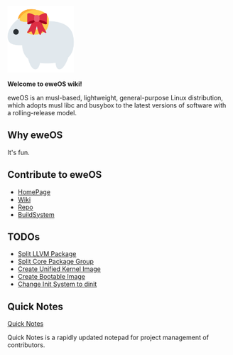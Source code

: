 <img src="/uploads/logo.png" alt="eweOS Logo" width="150"/>

**Welcome to eweOS wiki!**

eweOS is an musl-based, lightweight, general-purpose Linux distribution, which adopts musl libc and busybox to the latest versions of software with a rolling-release model.

## Why eweOS

It's fun.

## Contribute to eweOS

* [HomePage](https://os.ewe.moe)
* [Wiki](https://os-wiki.ewe.moe)
* [Repo](https://os-repo.ewe.moe)
* [BuildSystem](https://os-build.ewe.moe)

## TODOs

- [Split LLVM Package](/todos/llvm-split)
- [Split Core Package Group](/todos/core-split)
- [Create Unified Kernel Image](/todos/uni-kernel-image)
- [Create Bootable Image](/todos/bootable-image)
- [Change Init System to dinit](/todos/move-to-dinit)

## Quick Notes

[Quick Notes](/quick-notes)

Quick Notes is a rapidly updated notepad for project management of contributors.